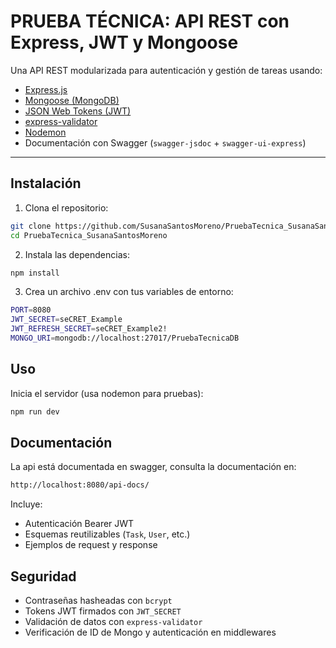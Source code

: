 # PRUEBA TÉCNICA: API REST con Express, JWT y Mongoose

Una API REST modularizada para autenticación y gestión de tareas usando:

- [Express.js](https://expressjs.com/)
- [Mongoose (MongoDB)](https://mongoosejs.com/)
- [JSON Web Tokens (JWT)](https://jwt.io/)
- [express-validator](https://express-validator.github.io/)
- [Nodemon](https://nodemon.io/)
- Documentación con Swagger (`swagger-jsdoc` + `swagger-ui-express`)

---

## Instalación

1. Clona el repositorio:

```bash
git clone https://github.com/SusanaSantosMoreno/PruebaTecnica_SusanaSantosMoreno
cd PruebaTecnica_SusanaSantosMoreno
```

2. Instala las dependencias:

```bash
npm install
```

3. Crea un archivo .env con tus variables de entorno:

```bash
PORT=8080
JWT_SECRET=seCRET_Example
JWT_REFRESH_SECRET=seCRET_Example2!
MONGO_URI=mongodb://localhost:27017/PruebaTecnicaDB
```

## Uso 

Inicia el servidor (usa nodemon para pruebas):

```bash
npm run dev
```

## Documentación

La api está documentada en swagger, consulta la documentación en: 

```bash
http://localhost:8080/api-docs/
```
Incluye:

- Autenticación Bearer JWT
- Esquemas reutilizables (`Task`, `User`, etc.)
- Ejemplos de request y response

## Seguridad

- Contraseñas hasheadas con `bcrypt`
- Tokens JWT firmados con `JWT_SECRET`
- Validación de datos con `express-validator`
- Verificación de ID de Mongo y autenticación en middlewares

